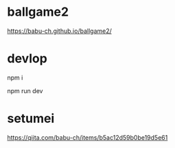 # ballgame2

https://babu-ch.github.io/ballgame2/

# devlop

npm i

npm run dev

# setumei

https://qiita.com/babu-ch/items/b5ac12d59b0be19d5e61
